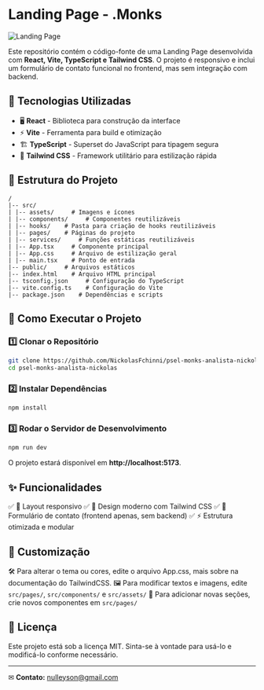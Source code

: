 # Landing Page - .Monks

![Landing Page](https://via.placeholder.com/800x400.png?text=Landing+Page+.Monks)

Este repositório contém o código-fonte de uma Landing Page desenvolvida com **React, Vite, TypeScript e Tailwind CSS**. O projeto é responsivo e inclui um formulário de contato funcional no frontend, mas sem integração com backend.

## 🚀 Tecnologias Utilizadas

- 🖥 **React** - Biblioteca para construção da interface
- ⚡ **Vite** - Ferramenta para build e otimização
- 🏗 **TypeScript** - Superset do JavaScript para tipagem segura
- 🎨 **Tailwind CSS** - Framework utilitário para estilização rápida

## 📁 Estrutura do Projeto

```plaintext
/
|-- src/
| |-- assets/     # Imagens e ícones
| |-- components/     # Componentes reutilizáveis
| |-- hooks/    # Pasta para criação de hooks reutilizáveis
| |-- pages/    # Páginas do projeto
| |-- services/     # Funções estáticas reutilizáveis
| |-- App.tsx     # Componente principal
| |-- App.css     # Arquivo de estilização geral
| |-- main.tsx    # Ponto de entrada
|-- public/     # Arquivos estáticos
|-- index.html    # Arquivo HTML principal
|-- tsconfig.json     # Configuração do TypeScript
|-- vite.config.ts    # Configuração do Vite
|-- package.json    # Dependências e scripts
```

## 🔧 Como Executar o Projeto

### 1️⃣ Clonar o Repositório
```bash
git clone https://github.com/NickolasFchinni/psel-monks-analista-nickolas.git
cd psel-monks-analista-nickolas
```

### 2️⃣ Instalar Dependências
```bash
npm install
```

### 3️⃣ Rodar o Servidor de Desenvolvimento
```bash
npm run dev
```

O projeto estará disponível em **http://localhost:5173**.

## ✨ Funcionalidades

✅ 📱 Layout responsivo
✅ 🎨 Design moderno com Tailwind CSS
✅ 📩 Formulário de contato (frontend apenas, sem backend)
✅ ⚡ Estrutura otimizada e modular

## 🎨 Customização

🛠 Para alterar o tema ou cores, edite o arquivo App.css, mais sobre na
documentação do TailwindCSS.
🖼 Para modificar textos e imagens, edite `src/pages/`, `src/components/` e `src/assets/`
🧩 Para adicionar novas seções, crie novos componentes em `src/pages/`

## 📜 Licença

Este projeto está sob a licença MIT. Sinta-se à vontade para usá-lo e modificá-lo conforme necessário.

---
✉ **Contato:** [nulleyson@gmail.com](mailto:nulleyson@gmail.com)

